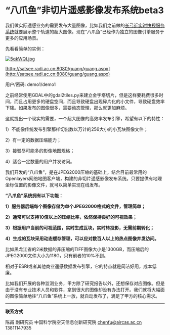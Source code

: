 # “八爪鱼”非切片遥感影像发布系统beta3



我们做实际遥感业务的需要发布大量图像，比如我们之前做的[长弓近实时快视服务系统](http://satsee.radi.ac.cn/cfdata/longbow/)就要展示整个轨道的超大图像。现在“八爪鱼”已经作为独立的图像引擎服务于更多的应用场景。

先看看简单的实例：

[![5qkWQI.jpg](https://z3.ax1x.com/2021/10/28/5qkWQI.jpg)](https://imgtu.com/i/5qkWQI)




[http://satsee.radi.ac.cn:8080/guang/guang.aspx](http://satsee.radi.ac.cn:8080/guang/guang.aspx)

用户/密码: demo1/demo1



之前经常使用GDAL中的gdal2tiles.py来建立金字塔切片，但是这样要耗费很多时间，而且占用更多的硬盘空间，而且导致硬盘出现碎片化的小文件，导致硬盘效率下降。如果发布的图像很多，需要动态管理，那么就更加麻烦。

这就提出一个现实的需要，一个超大图像的高效率发布引擎，希望有以下的特性：

1）不能像传统发布引擎那样切出数以万计的256大小的小瓦块图像文件；

2）有一定的数据压缩能力；

3）接驳尽可能多的影像地图规格；

4）适合一定数量的用户并发访问。

我们开发的“八爪鱼”，是在JPEG2000压缩的基础上，结合目前最常用的Openlayers网络地图客户端，构建的非切片遥感影像发布系统。只要提供有地理坐标位置的影像文件，就可以简单实现在线发布。

**“八爪鱼”系统拥有以下功能：**

**1）服务器后端每个图像存储为单个JPEG2000格式的文件，管理简单；**

**2）通常可以支持10倍以上的压缩比率，依然保持良好的可视效果；**

**3）根据用户当前的可视范围，实时生成瓦块，实时转投影，无需前期转化；**

**4）生成的瓦块采用动态缓存管理，可以应对数百人以上的热点图像并发访问。**

比如黑龙江省的2米数据的非压缩的TIFF图像大小是1300GB，而压缩后的JPEG2000文件大小为118G，只有前者的10%不到。

相对于ESRI或者其他商业遥感数据发布引擎，它的特点就是简洁好用，成本低廉。

比如我们开展的各种监测业务，甲方除了研究报告以外，还想保存对应图像。但是由于没有专业技术人员和软件，拿到很大的图像却没有办法打开。我们就将大幅面的图像简单地往“八爪鱼”系统上一放，就自动发布了，满足了甲方的核心需求。



---

**联系方式**

陈甫 副研究员
中国科学院空天信息创新研究院
chenfu@aircas.ac.cn
13811147935